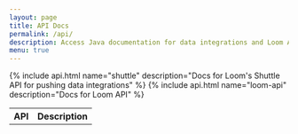 ```yaml
---
layout: page
title: API Docs
permalink: /api/
description: Access Java documentation for data integrations and Loom API.
menu: true
---
```

<table class="api-list">
  <th>API</th>
  <th>Description</th>
  {% include api.html name="shuttle" description="Docs for Loom's Shuttle API for pushing data integrations" %}
  {% include api.html name="loom-api" description="Docs for Loom API" %}
</table>
